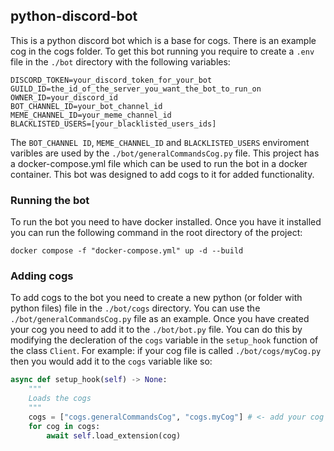 ## python-discord-bot
This is a python discord bot which is a base for cogs. There is an example cog in the cogs folder. To get this bot running you require to create a `.env` file in the `./bot` directory with the following variables:
```
DISCORD_TOKEN=your_discord_token_for_your_bot
GUILD_ID=the_id_of_the_server_you_want_the_bot_to_run_on
OWNER_ID=your_discord_id
BOT_CHANNEL_ID=your_bot_channel_id
MEME_CHANNEL_ID=your_meme_channel_id
BLACKLISTED_USERS=[your_blacklisted_users_ids]
```
The `BOT_CHANNEL ID`, `MEME_CHANNEL_ID` and `BLACKLISTED_USERS` enviroment varibles are used by the `./bot/generalCommandsCog.py` file.
This project has a docker-compose.yml file which can be used to run the bot in a docker container. This bot was designed to add cogs to it for added functionality.

### Running the bot
To run the bot you need to have docker installed. Once you have it installed you can run the following command in the root directory of the project:
```
docker compose -f "docker-compose.yml" up -d --build 
```

### Adding cogs
To add cogs to the bot you need to create a new python (or folder with python files) file in the `./bot/cogs` directory. You can use the `./bot/generalCommandsCog.py` file as an example. Once you have created your cog you need to add it to the `./bot/bot.py` file. You can do this by modifying the decleration of the `cogs` variable in the `setup_hook` function of the class `Client`. For example:
if your cog file is called `./bot/cogs/myCog.py` then you would add it to the `cogs` variable like so:
```py
async def setup_hook(self) -> None:
    """
    Loads the cogs
    """
    cogs = ["cogs.generalCommandsCog", "cogs.myCog"] # <- add your cog here
    for cog in cogs:
        await self.load_extension(cog)
```